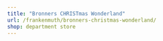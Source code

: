 ```yaml
---
title: "Bronners CHRISTmas Wonderland"
url: /frankenmuth/bronners-christmas-wonderland/
shop: department store
---
```

